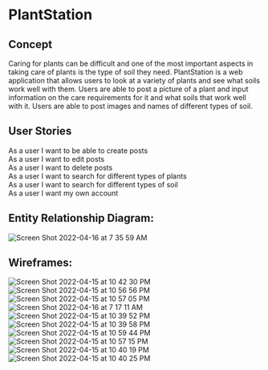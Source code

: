 # PlantStation

## Concept

Caring for plants can be difficult and one of the most important aspects in taking care of plants is the type of soil they need. PlantStation is a web application that allows users to look at a variety of plants and see what soils work well with them. Users are able to post a picture of a plant and input information on the care requirements for it and what soils that work well with it. Users are able to post images and names of different types of soil.

## User Stories

As a user I want to be able to create posts </br>
As a user I want to edit posts </br>
As a user I want to delete posts </br>
As a user I want to search for different types of plants </br>
As a user I want to search for different types of soil </br>
As a user I want my own account </br>

## Entity Relationship Diagram:
![Screen Shot 2022-04-16 at 7 35 59 AM](https://user-images.githubusercontent.com/93102224/163679128-7f5cbfd5-e52d-4ddf-b67f-4307384bd9c2.png)

## Wireframes:
![Screen Shot 2022-04-15 at 10 42 30 PM](https://user-images.githubusercontent.com/93102224/163663283-7a767674-b7f7-452f-b204-35956239b8fd.png)
![Screen Shot 2022-04-15 at 10 56 56 PM](https://user-images.githubusercontent.com/93102224/163663675-d0a2e545-af07-406d-a9de-595d9fb23517.png)
![Screen Shot 2022-04-15 at 10 57 05 PM](https://user-images.githubusercontent.com/93102224/163663679-644daa14-93e6-46aa-a28f-e7b817584f16.png)
![Screen Shot 2022-04-16 at 7 17 11 AM](https://user-images.githubusercontent.com/93102224/163678461-eb1a5e44-1dee-4f81-9f1c-cb7196c78e2e.png)
![Screen Shot 2022-04-15 at 10 39 52 PM](https://user-images.githubusercontent.com/93102224/163663217-0dd22127-17b8-4cd7-b55b-00471485735b.png)
![Screen Shot 2022-04-15 at 10 39 58 PM](https://user-images.githubusercontent.com/93102224/163663219-d18a92cb-5dfc-4154-92d8-7f763aa4f78d.png)
![Screen Shot 2022-04-15 at 10 59 44 PM](https://user-images.githubusercontent.com/93102224/163663755-a08a076f-97c4-4345-8b49-35089b461c0b.png)
![Screen Shot 2022-04-15 at 10 57 15 PM](https://user-images.githubusercontent.com/93102224/163663684-f05b3bf8-eefc-4536-b63e-b0bd36f6ea34.png)
![Screen Shot 2022-04-15 at 10 40 19 PM](https://user-images.githubusercontent.com/93102224/163663225-358b98ac-ae4d-4ea7-8368-5e94a79cff45.png)
![Screen Shot 2022-04-15 at 10 40 25 PM](https://user-images.githubusercontent.com/93102224/163663233-2699ec5a-236e-4c9a-b217-f9a5511426de.png)
